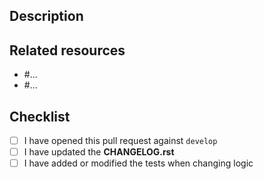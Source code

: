 ## Description

<!--
If this is a security issue stop right here and follow our documentation:
http://docs.django-cms.org/en/latest/contributing/development-policies.html#reporting-security-issues
-->

## Related resources

<!--
Add here links to existing issues or conversation from GitHub
or any other resource.
-->

* #...
* #...

## Checklist

<!--
Please check the following items before submitting, otherwise,
your pull request will be closed.

Use 'x' to check each item: [x] I have ...
-->

* [ ] I have opened this pull request against ``develop``
* [ ] I have updated the **CHANGELOG.rst**
* [ ] I have added or modified the tests when changing logic
